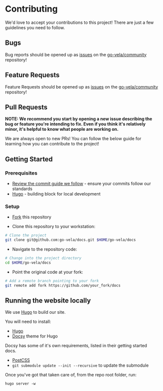 # Contributing

We'd love to accept your contributions to this project! There are just a few guidelines you need to follow.

## Bugs

Bug reports should be opened up as [issues](https://help.github.com/en/github/managing-your-work-on-github/about-issues) on the [go-vela/community](https://github.com/go-vela/community) repository!

## Feature Requests

Feature Requests should be opened up as [issues](https://help.github.com/en/github/managing-your-work-on-github/about-issues) on the [go-vela/community](https://github.com/go-vela/community) repository!

## Pull Requests

**NOTE: We recommend you start by opening a new issue describing the bug or feature you're intending to fix. Even if you think it's relatively minor, it's helpful to know what people are working on.**

We are always open to new PRs! You can follow the below guide for learning how you can contribute to the project!

## Getting Started

### Prerequisites

* [Review the commit guide we follow](https://chris.beams.io/posts/git-commit/#seven-rules) - ensure your commits follow our standards
* [Hugo](https://gohugo.io/getting-started/installing/) - building block for local development

### Setup

* [Fork](/fork) this repository

* Clone this repository to your workstation:

```bash
# Clone the project
git clone git@github.com:go-vela/docs.git $HOME/go-vela/docs
```

* Navigate to the repository code:

```bash
# Change into the project directory
cd $HOME/go-vela/docs
```

* Point the original code at your fork:

```bash
# Add a remote branch pointing to your fork
git remote add fork https://github.com/your_fork/docs
```

## Running the website locally

We use [Hugo](https://github.com/gohugoio/hugo) to build our site.

You will need to install:

- [Hugo](https://github.com/gohugoio/hugo)
- [Docsy](https://www.docsy.dev/docs/getting-started) theme for Hugo

Docsy has some of it's own requirements, listed in their getting started docs.

- [PostCSS](https://www.docsy.dev/docs/getting-started/#install-postcss)
- `git submodule update --init --recursive` to update the submodule

Once you've got that taken care of, from the repo root folder, run:

```
hugo server -w
```
